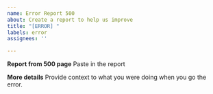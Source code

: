 ```yaml
---
name: Error Report 500
about: Create a report to help us improve
title: "[ERROR] "
labels: error
assignees: ''

---
```


**Report from 500 page**
Paste in the report

**More details**
Provide context to what you were doing when you go the error.
